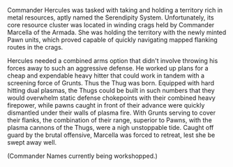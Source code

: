 Commander Hercules was tasked with taking and holding a territory rich in metal resources, aptly named the Serendipity System. Unfortunately, its core resource cluster was located in winding crags held by Commander Marcella of the Armada. She was holding the territory with the newly minted Pawn units, which proved capable of quickly navigating mapped flanking routes in the crags.

Hercules needed a combined arms option that didn't involve throwing his forces away to such an aggressive defense. He worked up plans for a cheap and expendable heavy hitter that could work in tandem with a screening force of Grunts. Thus the Thug was born. Equipped with hard hitting dual plasmas, the Thugs could be built in such numbers that they would overwhelm static defense chokepoints with their combined heavy firepower, while pawns caught in front of their advance were quickly dismantled under their walls of plasma fire. With Grunts serving to cover their flanks, the combination of their range, superior to Pawns, with the plasma cannons of the Thugs, were a nigh unstoppable tide. Caught off guard by the brutal offensive, Marcella was forced to retreat, lest she be swept away well.

(Commander Names currently being workshopped.)